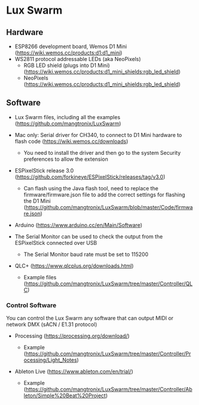 # Lux Swarm

## Hardware
* ESP8266 development board, Wemos D1 Mini (https://wiki.wemos.cc/products:d1:d1_mini)
* WS2811 protocol addressable LEDs (aka NeoPixels)
  * RGB LED shield (plugs into D1 Mini) (https://wiki.wemos.cc/products:d1_mini_shields:rgb_led_shield)
  * NeoPixels (https://wiki.wemos.cc/products:d1_mini_shields:rgb_led_shield)

## Software

* Lux Swarm files, including all the examples (https://github.com/mangtronix/LuxSwarm)

* Mac only: Serial driver for CH340, to connect to D1 Mini hardware to flash code (https://wiki.wemos.cc/downloads)
  * You need to install the driver and then go to the system Security preferences to allow the extension

* ESPixelStick release 3.0 (https://github.com/forkineye/ESPixelStick/releases/tag/v3.0)
  * Can flash using the Java flash tool, need to replace the firmware/firmware.json file to add the correct settings for flashing the D1 Mini (https://github.com/mangtronix/LuxSwarm/blob/master/Code/firmware.json)
  
* Arduino (https://www.arduino.cc/en/Main/Software)
 * The Serial Monitor can be used to check the output from the ESPixelStick connected over USB
   * The Serial Monitor baud rate must be set to 115200

* QLC+ (https://www.qlcplus.org/downloads.html)
  * Example files (https://github.com/mangtronix/LuxSwarm/tree/master/Controller/QLC)

### Control Software

You can control the Lux Swarm any software that can output MIDI or network DMX (sACN / E1.31 protocol)

* Processing (https://processing.org/download/)
  * Example (https://github.com/mangtronix/LuxSwarm/tree/master/Controller/Processing/Light_Notes)

* Ableton Live (https://www.ableton.com/en/trial/)
  * Example (https://github.com/mangtronix/LuxSwarm/tree/master/Controller/Ableton/Simple%20Beat%20Project)


